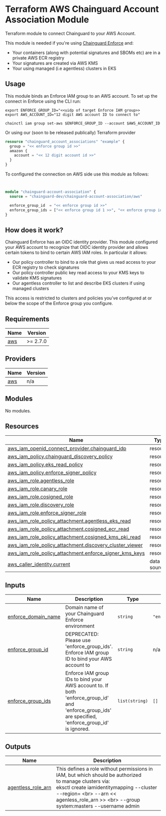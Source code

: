 # Terraform AWS Chainguard Account Association Module

Terraform module to connect Chainguard to your AWS Account.

This module is needed if you're using [Chainguard
Enforce](https://www.chainguard.dev/chainguard-enforce) and:

- Your containers (along with potential signatures and SBOMs etc) are in
a private AWS ECR registry
- Your signatures are created via AWS KMS
- Your using managed (i.e agentless) clusters in EKS

## Usage

This module binds an Enforce IAM group to an AWS account. To set up the connect
in Enforce using the CLI run:

```
export ENFORCE_GROUP_ID="<<uidp of target Enforce IAM group>>
export AWS_ACCOUNT_ID="12 digit AWS account ID to connect to"

chainctl iam group set-aws $ENFORCE_GROUP_ID --account $AWS_ACCOUNT_ID
```

Or using our (soon to be released publically) Terraform provider

```Terraform
resource "chainguard_account_associations" "example" {
  group = "<< enforce group id >>"
  amazon {
    account = "<< 12 digit account id >>"
  } 
}
```

To configured the connection on AWS side use this module as follows:

```Terraform


module "chainguard-account-association" {
  source = "chainguard-dev/chainguard-account-association/aws"

  enforce_group_id  = "<< enforce group id >>"
  enforce_group_ids = ["<< enforce group id 1 >>", "<< enforce group id 2 >>"] # Optional, used only when more than one group
}
```

## How does it work?

Chainguard Enforce has an OIDC identity provider. This module configured your
AWS account to recognize that OIDC identity provider and allows certain tokens
to bind to certain AWS IAM roles. In particular it allows:

- Our policy controller to bind to a role that gives us read access to your ECR
  registry to check signatures
- Our policy controller public key read access to your KMS keys to validate KMS
  signatures
- Our agentless controller to list and describe EKS clusters if using managed
  clusters

This access is restricted to clusters and policies you've configured at or
below the scope of the Enforce group you configure.

<!-- BEGIN_TF_DOCS -->
## Requirements

| Name | Version |
|------|---------|
| <a name="requirement_aws"></a> [aws](#requirement\_aws) | >= 2.7.0 |

## Providers

| Name | Version |
|------|---------|
| <a name="provider_aws"></a> [aws](#provider\_aws) | n/a |

## Modules

No modules.

## Resources

| Name | Type |
|------|------|
| [aws_iam_openid_connect_provider.chainguard_idp](https://registry.terraform.io/providers/hashicorp/aws/latest/docs/resources/iam_openid_connect_provider) | resource |
| [aws_iam_policy.chainguard_discovery_policy](https://registry.terraform.io/providers/hashicorp/aws/latest/docs/resources/iam_policy) | resource |
| [aws_iam_policy.eks_read_policy](https://registry.terraform.io/providers/hashicorp/aws/latest/docs/resources/iam_policy) | resource |
| [aws_iam_policy.enforce_signer_policy](https://registry.terraform.io/providers/hashicorp/aws/latest/docs/resources/iam_policy) | resource |
| [aws_iam_role.agentless_role](https://registry.terraform.io/providers/hashicorp/aws/latest/docs/resources/iam_role) | resource |
| [aws_iam_role.canary_role](https://registry.terraform.io/providers/hashicorp/aws/latest/docs/resources/iam_role) | resource |
| [aws_iam_role.cosigned_role](https://registry.terraform.io/providers/hashicorp/aws/latest/docs/resources/iam_role) | resource |
| [aws_iam_role.discovery_role](https://registry.terraform.io/providers/hashicorp/aws/latest/docs/resources/iam_role) | resource |
| [aws_iam_role.enforce_signer_role](https://registry.terraform.io/providers/hashicorp/aws/latest/docs/resources/iam_role) | resource |
| [aws_iam_role_policy_attachment.agentless_eks_read](https://registry.terraform.io/providers/hashicorp/aws/latest/docs/resources/iam_role_policy_attachment) | resource |
| [aws_iam_role_policy_attachment.cosigned_ecr_read](https://registry.terraform.io/providers/hashicorp/aws/latest/docs/resources/iam_role_policy_attachment) | resource |
| [aws_iam_role_policy_attachment.cosigned_kms_pki_read](https://registry.terraform.io/providers/hashicorp/aws/latest/docs/resources/iam_role_policy_attachment) | resource |
| [aws_iam_role_policy_attachment.discovery_cluster_viewer](https://registry.terraform.io/providers/hashicorp/aws/latest/docs/resources/iam_role_policy_attachment) | resource |
| [aws_iam_role_policy_attachment.enforce_signer_kms_keys](https://registry.terraform.io/providers/hashicorp/aws/latest/docs/resources/iam_role_policy_attachment) | resource |
| [aws_caller_identity.current](https://registry.terraform.io/providers/hashicorp/aws/latest/docs/data-sources/caller_identity) | data source |

## Inputs

| Name | Description | Type | Default | Required |
|------|-------------|------|---------|:--------:|
| <a name="input_enforce_domain_name"></a> [enforce\_domain\_name](#input\_enforce\_domain\_name) | Domain name of your Chainguard Enforce environment | `string` | `"enforce.dev"` | no |
| <a name="input_enforce_group_id"></a> [enforce\_group\_id](#input\_enforce\_group\_id) | DEPRECATED: Please use 'enforce\_group\_ids'. Enforce IAM group ID to bind your AWS account to | `string` | n/a | yes |
| <a name="input_enforce_group_ids"></a> [enforce\_group\_ids](#input\_enforce\_group\_ids) | Enforce IAM group IDs to bind your AWS account to. If both 'enforce\_group\_id' and 'enforce\_group\_ids' are specified, 'enforce\_group\_id' is ignored. | `list(string)` | `[]` | no |

## Outputs

| Name | Description |
|------|-------------|
| <a name="output_agentless_role_arn"></a> [agentless\_role\_arn](#output\_agentless\_role\_arn) | This defines a role without permissions in IAM, but which should be authorized<br>to manage clusters via:<br> eksctl create iamidentitymapping --cluster  <clusterName> --region=<region> \<br>      --arn << agenless\_role\_arn >> \<br>      --group system:masters --username admin |
<!-- END_TF_DOCS -->
